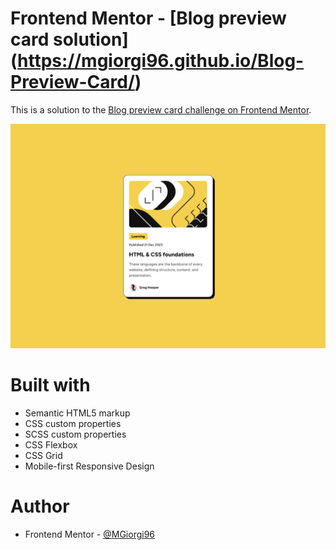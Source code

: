 # Frontend Mentor - [Blog preview card solution] (https://mgiorgi96.github.io/Blog-Preview-Card/)

This is a solution to the [Blog preview card challenge on Frontend Mentor](https://www.frontendmentor.io/challenges/blog-preview-card-ckPaj01IcS). 

![](./images/screenshot.png)


# Built with

- Semantic HTML5 markup
- CSS custom properties
- SCSS custom properties
- CSS Flexbox
- CSS Grid
- Mobile-first Responsive Design

# Author

- Frontend Mentor - [@MGiorgi96](https://www.frontendmentor.io/profile/MGiorgi96)

